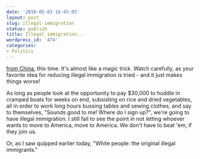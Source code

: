```yaml
---
date: '2010-05-03 16:45:05'
layout: post
slug: illegal-immigration
status: publish
title: Illegal immigration...
wordpress_id: '474'
categories:
- Politics
---
```


[from China](http://www.newyorker.com/archive/2006/04/24/060424fa_fact6?currentPage=all), this time.  It's almost like a magic trick.  Watch carefully, as your favorite idea for reducing illegal immigration is tried - and it just makes things worse!  

As long as people look at the opportunity to pay $30,000 to huddle in cramped boats for weeks on end, subsisting on rice and dried vegetables, all in order to work long hours bussing tables and sewing clothes, and say to themselves, "Sounds good to me! Where do I sign up?", we're going to have illegal immigration.  I still fail to see the point in not letting whoever wants to move to America, move to America.  We don't have to beat 'em, if they join us.

Or, as I saw quipped earlier today, "White people: the original illegal immigrants."
